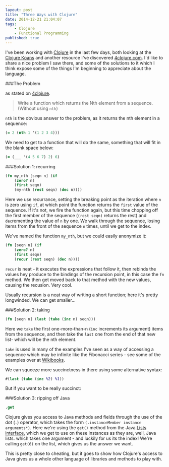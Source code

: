 ```yaml
---
layout: post
title: "Three Ways with Clojure"
date: 2014-12-21 21:04:07
tags:
    - Clojure
    - Functional Programming
published: true
---
```


I've been working with [Clojure] in the last few days, both looking at the
[Clojure Koans] and another resource I've discovered [4clojure.com]. I'd like to
share a nice problem I saw there, and some of the solutions to it which I think
expose some of the things I'm beginning to appreciate about the language.

###The Problem

as stated on [4clojure](http://www.4clojure.com/problem/21#prob-title).

>Write a function which returns the Nth element from a sequence.
>(Without using `nth`)

`nth` is the obvious answer to the problem, as it returns the nth element in
a sequence:

```clojure
(= 2 (nth 1 '(1 2 3 4)))
```


We need to get to a function that will do the same, something that will fit
in the blank space below:

```clojure
(= (___ '(4 5 6 7) 2) 6)
```

###Solution 1: recurring

```clojure
(fn my_nth [seqn n] (if
    (zero? n)
    (first seqn)
    (my-nth (rest seqn) (dec n))))
```

Here we use recurrance, setting the breaking point as the iteration where `n` is
zero using `if`, at which point the function returns the `first` value of the
sequence. If it's not, we fire the function again, but this time chopping off
the first member of the sequence (`(rest seqn)` returns the rest) and
`dec`rementing the value of `n` by one. We walk through the sequence, losing
items from the front of the sequence `n` times, until we get to the index.

We've named the function `my_nth`, but we could easily anonymize it:

```clojure
(fn [seqn n] (if
    (zero? n)
    (first seqn)
    (recur (rest seqn) (dec n))))
```

`recur` is neat - it executes the expressions that follow it, then rebinds the
values hey produce to the bindings of the recursion point, in this case the
`fn` method. We then get moved back to that method with the new values, causing
the recusion. Very cool.

Usually recursion is a neat way of writing a short function; here it's pretty
longwinded. We can get smaller...

###Solution 2: taking

```clojure
(fn [seqn n] (last (take (inc n) seqn)))
```

Here we `take` the first one-more-than-n (`inc` increments its argument) items
from the sequence, and then take the `last` one from the end of that new list-
which will be the nth element.

`take` is used in many of the examples I've seen as a way of accessing
a sequence which may be infinite like the Fibonacci series - see some of the
examples over at
[Wikibooks](https://en.wikibooks.org/wiki/Clojure_Programming/Examples/Lazy_Fibonacci).

We can squeeze more succinctness in there using some alternative syntax:

```clojure
#(last (take (inc %2) %1))
```

But if you want to be really succinct:

###Solution 3: ripping off Java

```clojure
.get
```

Clojure gives you access to Java methods and fields through the use of the dot
(`.`) operator, which takes the form `(.instanceMember instance arguments*)`.
Here we're using the `get()` method from the Java [Lists
interface](http://docs.oracle.com/javase/tutorial/collections/interfaces/list.html),
which we get to use on these instances as they are, well, Java lists.  which
takes one argument - and luckily for us its the index! We're calling `get(6)`
on the list, which gives us the answer we want.

This is pretty close to cheating, but it goes to show how Clojure's access to
Java gives us a whole other language of libraries and methods to play with.

[Clojure]: http://clojure.org/
[Clojure Koans]: http://clojurekoans.com/
[4clojure.com]: http://www.4clojure.com/

